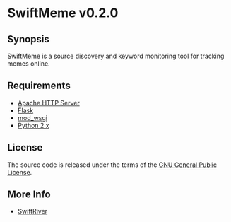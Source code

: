 # SwiftMeme v0.2.0

## Synopsis

SwiftMeme is a source discovery and keyword monitoring tool for tracking memes online.

## Requirements

* [Apache HTTP Server](http://httpd.apache.org/)
* [Flask](http://flask.pocoo.org/)
* [mod_wsgi](http://code.google.com/p/modwsgi/)
* [Python 2.x](http://www.python.org/)

## License

The source code is released under the terms of the [GNU General Public License](http://www.gnu.org/licenses/gpl.html).

## More Info

* [SwiftRiver](http://swiftly.org)
